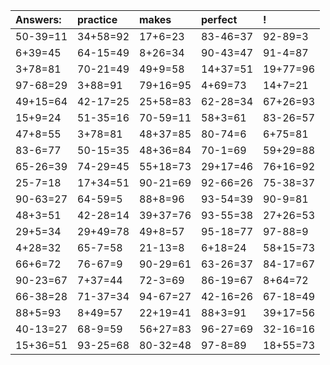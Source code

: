| Answers: | practice | makes | perfect | ! |
| :--- | :--- | :--- | :--- | :--- |
| 50-39=11 | 34+58=92 | 17+6=23 | 83-46=37 | 92-89=3 | 
| 6+39=45 | 64-15=49 | 8+26=34 | 90-43=47 | 91-4=87 | 
| 3+78=81 | 70-21=49 | 49+9=58 | 14+37=51 | 19+77=96 | 
| 97-68=29 | 3+88=91 | 79+16=95 | 4+69=73 | 14+7=21 | 
| 49+15=64 | 42-17=25 | 25+58=83 | 62-28=34 | 67+26=93 | 
| 15+9=24 | 51-35=16 | 70-59=11 | 58+3=61 | 83-26=57 | 
| 47+8=55 | 3+78=81 | 48+37=85 | 80-74=6 | 6+75=81 | 
| 83-6=77 | 50-15=35 | 48+36=84 | 70-1=69 | 59+29=88 | 
| 65-26=39 | 74-29=45 | 55+18=73 | 29+17=46 | 76+16=92 | 
| 25-7=18 | 17+34=51 | 90-21=69 | 92-66=26 | 75-38=37 | 
| 90-63=27 | 64-59=5 | 88+8=96 | 93-54=39 | 90-9=81 | 
| 48+3=51 | 42-28=14 | 39+37=76 | 93-55=38 | 27+26=53 | 
| 29+5=34 | 29+49=78 | 49+8=57 | 95-18=77 | 97-88=9 | 
| 4+28=32 | 65-7=58 | 21-13=8 | 6+18=24 | 58+15=73 | 
| 66+6=72 | 76-67=9 | 90-29=61 | 63-26=37 | 84-17=67 | 
| 90-23=67 | 7+37=44 | 72-3=69 | 86-19=67 | 8+64=72 | 
| 66-38=28 | 71-37=34 | 94-67=27 | 42-16=26 | 67-18=49 | 
| 88+5=93 | 8+49=57 | 22+19=41 | 88+3=91 | 39+17=56 | 
| 40-13=27 | 68-9=59 | 56+27=83 | 96-27=69 | 32-16=16 | 
| 15+36=51 | 93-25=68 | 80-32=48 | 97-8=89 | 18+55=73 | 
